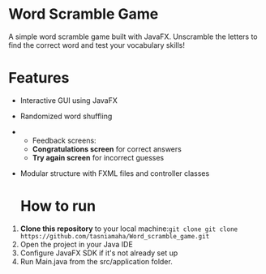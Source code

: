 # Word Scramble Game

A simple word scramble game built with JavaFX. Unscramble the letters to find the correct word and test your vocabulary skills!

# Features
- Interactive GUI using JavaFX
- Randomized word shuffling
- - Feedback screens:
  - **Congratulations screen** for correct answers
  - **Try again screen** for incorrect guesses
- Modular structure with FXML files and controller classes

  # How to run
1. **Clone this repository** to your local machine:`git clone git clone https://github.com/tasniamaha/Word_scramble_game.git`
2. Open the project in your Java IDE
3. Configure JavaFX SDK if it's not already set up
4. Run Main.java from the src/application folder.
